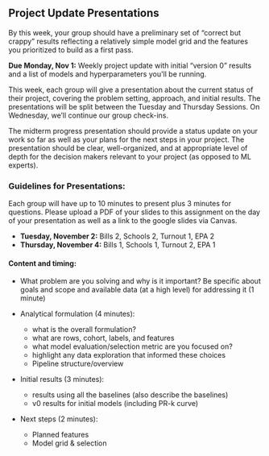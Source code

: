 ## Project Update Presentations
By this week, your group should have a preliminary set of “correct but crappy” results reflecting a relatively simple model grid and the features you prioritized to build as a first pass.

**Due Monday, Nov 1:** Weekly project update with initial “version 0” results and a list of models and hyperparameters you'll be running.

This  week,  each  group  will  give  a  presentation  about  the  current  status  of  their  project, covering the problem setting, approach, and initial results.  The presentations will be split between the Tuesday and Thursday Sessions. On Wednesday, we’ll continue our group check-ins.

The midterm progress presentation should provide a status update on your work so far as well as your plans for the next steps in your project. The presentation should be clear, well-organized, and at appropriate level of depth for the decision makers relevant to your project (as opposed to ML experts).


### Guidelines for Presentations:

Each group will have up to 10 minutes to present plus 3 minutes for questions. Please upload a PDF of your slides to this assignment on the day of your presentation as well as a link to the google slides via Canvas.

- **Tuesday, November 2:** Bills 2, Schools 2, Turnout 1, EPA 2
- **Thursday, November 4:** Bills 1, Schools 1, Turnout 2, EPA 1

#### Content and timing:

- What problem are you solving and why is it important? Be specific about goals and scope and available data (at a high level) for addressing it (1 minute)

- Analytical formulation (4 minutes):
  - what is the overall formulation?
  - what are rows, cohort, labels, and features
  - what model evaluation/selection metric are you focused on?
  - highlight any data exploration that informed these choices
  - Pipeline structure/overview

- Initial results (3 minutes):
  - results using all the baselines (also describe the baselines)
  - v0 results for initial models (including PR-k curve)

- Next steps (2 minutes):
  - Planned features
  - Model grid & selection
